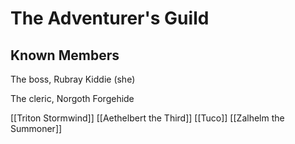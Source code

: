 # The Adventurer's Guild


## Known Members
The boss, Rubray Kiddie (she)  

The cleric, Norgoth Forgehide

[[Triton Stormwind]]
[[Aethelbert the Third]]
[[Tuco]]
[[Zalhelm the Summoner]]
